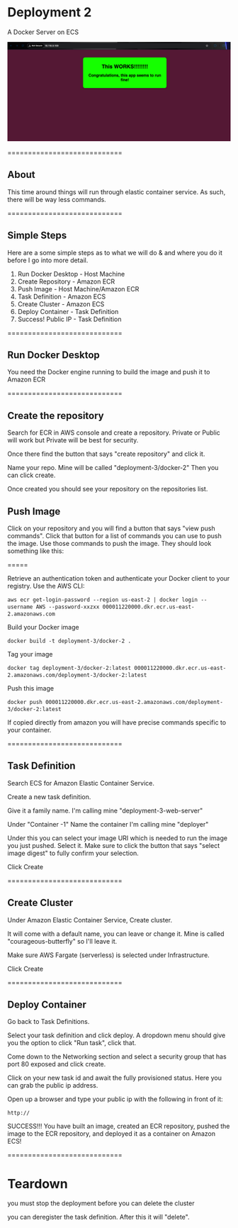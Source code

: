 # Deployment 2

A Docker Server on ECS

![Screenshot](success-3.png)

============================

## About

This time around things will run through elastic container service.
As such, there will be way less commands.

============================

## Simple Steps

Here are a some simple steps as to what we will do & and where you do it before I go into more detail.

1. Run Docker Desktop - Host Machine
2. Create Repository - Amazon ECR
3. Push Image - Host Machine/Amazon ECR
4. Task Definition - Amazon ECS
5. Create Cluster - Amazon ECS
6. Deploy Container - Task Definition
7. Success! Public IP - Task Definition

============================

## Run Docker Desktop

You need the Docker engine running to build the image and push it to Amazon ECR

============================

## Create the repository

Search for ECR in AWS console and create a repository.
Private or Public will work but Private will be best for security.

Once there find the button that says "create repository" and click it.

Name your repo. Mine will be called "deployment-3/docker-2"
Then you can click create.

Once created you should see your repository on the repositories list.

## Push Image

Click on your repository and you will find a button that says "view push commands".
Click that button for a list of commands you can use to push the image.
Use those commands to push the image. They should look something like this:

=====

Retrieve an authentication token and authenticate your Docker client to your registry. Use the AWS CLI:

    aws ecr get-login-password --region us-east-2 | docker login --username AWS --password-xxzxx 000011220000.dkr.ecr.us-east-2.amazonaws.com

Build your Docker image

    docker build -t deployment-3/docker-2 .

Tag your image

    docker tag deployment-3/docker-2:latest 000011220000.dkr.ecr.us-east-2.amazonaws.com/deployment-3/docker-2:latest

Push this image

    docker push 000011220000.dkr.ecr.us-east-2.amazonaws.com/deployment-3/docker-2:latest

If copied directly from amazon you will have precise commands specific to your container.

============================

## Task Definition

Search ECS for Amazon Elastic Container Service.

Create a new task definition.

Give it a family name.
    I'm calling mine "deployment-3-web-server"

Under "Container -1" Name the container I'm calling mine "deployer"

Under this you can select your image URI which is needed to run the image you just pushed. Select it. Make sure to click the button that says "select image digest" to fully confirm your selection.

Click Create

============================

## Create Cluster

Under Amazon Elastic Container Service, Create cluster.

It will come with a default name, you can leave or change it.
Mine is called "courageous-butterfly" so I'll leave it.

Make sure AWS Fargate (serverless) is selected under Infrastructure.

Click Create

============================

## Deploy Container

Go back to Task Definitions.

Select your task definition and click deploy.
A dropdown menu should give you the option to click "Run task", click that.

Come down to the Networking section and select a security group that has port 80 exposed and click create.

Click on your new task id and await the fully provisioned status.
Here you can grab the public ip address.

Open up a browser and type your public ip with the following in front of it:

    http://

SUCCESS!!! You have built an image, created an ECR repository, pushed the image to the ECR repository, and deployed it as a container on Amazon ECS!

============================
# Teardown

you must stop the deployment before you can delete the cluster

you can deregister the task definition. After this it will "delete".